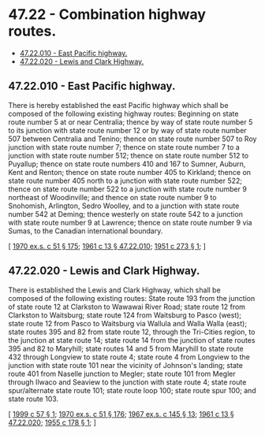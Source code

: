 # 47.22 - Combination highway routes.
* [47.22.010 - East Pacific highway.](#4722010---east-pacific-highway)
* [47.22.020 - Lewis and Clark Highway.](#4722020---lewis-and-clark-highway)
## 47.22.010 - East Pacific highway.
There is hereby established the east Pacific highway which shall be composed of the following existing highway routes: Beginning on state route number 5 at or near Centralia; thence by way of state route number 5 to its junction with state route number 12 or by way of state route number 507 between Centralia and Tenino; thence on state route number 507 to Roy junction with state route number 7; thence on state route number 7 to a junction with state route number 512; thence on state route number 512 to Puyallup; thence on state route numbers 410 and 167 to Sumner, Auburn, Kent and Renton; thence on state route number 405 to Kirkland; thence on state route number 405 north to a junction with state route number 522; thence on state route number 522 to a junction with state route number 9 northeast of Woodinville; and thence on state route number 9 to Snohomish, Arlington, Sedro Woolley, and to a junction with state route number 542 at Deming; thence westerly on state route 542 to a junction with state route number 9 at Lawrence; thence on state route number 9 via Sumas, to the Canadian international boundary.

\[ [1970 ex.s. c 51 § 175](http://leg.wa.gov/CodeReviser/documents/sessionlaw/1970ex1c51.pdf?cite=1970%20ex.s.%20c%2051%20§%20175); [1961 c 13 § 47.22.010](http://leg.wa.gov/CodeReviser/documents/sessionlaw/1961c13.pdf?cite=1961%20c%2013%20§%2047.22.010); [1951 c 273 § 1](http://leg.wa.gov/CodeReviser/documents/sessionlaw/1951c273.pdf?cite=1951%20c%20273%20§%201); \]

## 47.22.020 - Lewis and Clark Highway.
There is established the Lewis and Clark Highway, which shall be composed of the following existing routes: State route 193 from the junction of state route 12 at Clarkston to Wawawai River Road; state route 12 from Clarkston to Waitsburg; state route 124 from Waitsburg to Pasco (west); state route 12 from Pasco to Waitsburg via Wallula and Walla Walla (east); state routes 395 and 82 from state route 12, through the Tri-Cities region, to the junction at state route 14; state route 14 from the junction of state routes 395 and 82 to Maryhill; state routes 14 and 5 from Maryhill to state route 432 through Longview to state route 4; state route 4 from Longview to the junction with state route 101 near the vicinity of Johnson's landing; state route 401 from Naselle junction to Megler; state route 101 from Megler through Ilwaco and Seaview to the junction with state route 4; state route spur/alternate state route 101; state route loop 100; state route spur 100; and state route 103.

\[ [1999 c 57 § 1](http://lawfilesext.leg.wa.gov/biennium/1999-00/Pdf/Bills/Session%20Laws/Senate/6030.SL.pdf?cite=1999%20c%2057%20§%201); [1970 ex.s. c 51 § 176](http://leg.wa.gov/CodeReviser/documents/sessionlaw/1970ex1c51.pdf?cite=1970%20ex.s.%20c%2051%20§%20176); [1967 ex.s. c 145 § 13](http://leg.wa.gov/CodeReviser/documents/sessionlaw/1967ex1c145.pdf?cite=1967%20ex.s.%20c%20145%20§%2013); [1961 c 13 § 47.22.020](http://leg.wa.gov/CodeReviser/documents/sessionlaw/1961c13.pdf?cite=1961%20c%2013%20§%2047.22.020); [1955 c 178 § 1](http://leg.wa.gov/CodeReviser/documents/sessionlaw/1955c178.pdf?cite=1955%20c%20178%20§%201); \]

